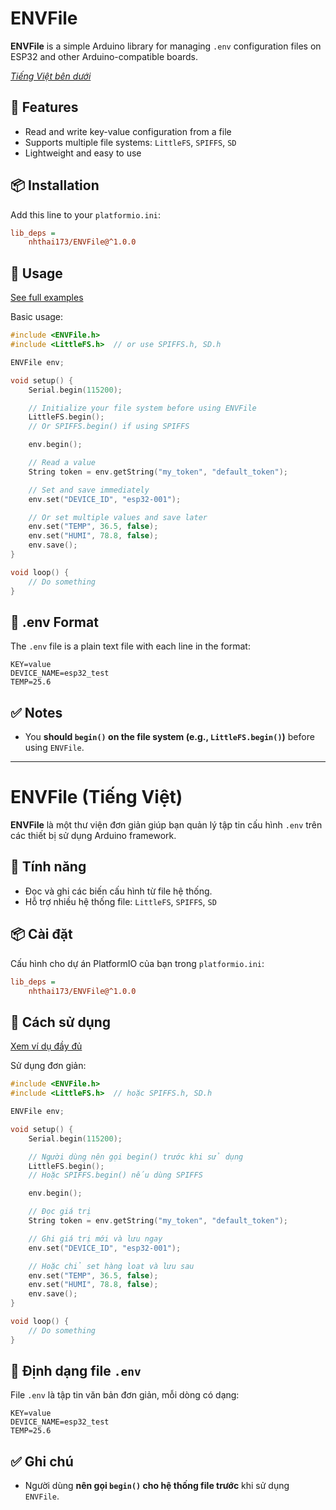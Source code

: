 # ENVFile

**ENVFile** is a simple Arduino library for managing `.env` configuration files on ESP32 and other Arduino-compatible boards.

*[Tiếng Việt bên dưới](#envfile-tiếng-việt)*

## 🚀 Features

- Read and write key-value configuration from a file
- Supports multiple file systems: `LittleFS`, `SPIFFS`, `SD`
- Lightweight and easy to use

## 📦 Installation

Add this line to your `platformio.ini`:

```ini
lib_deps =
    nhthai173/ENVFile@^1.0.0
```

## 📄 Usage

[See full examples](./examples)

Basic usage:

```cpp
#include <ENVFile.h>
#include <LittleFS.h>  // or use SPIFFS.h, SD.h

ENVFile env;

void setup() {
    Serial.begin(115200);

    // Initialize your file system before using ENVFile
    LittleFS.begin();
    // Or SPIFFS.begin() if using SPIFFS

    env.begin();

    // Read a value
    String token = env.getString("my_token", "default_token");

    // Set and save immediately
    env.set("DEVICE_ID", "esp32-001");

    // Or set multiple values and save later
    env.set("TEMP", 36.5, false);
    env.set("HUMI", 78.8, false);
    env.save();
}

void loop() {
    // Do something
}
```

## 🧪 .env Format

The `.env` file is a plain text file with each line in the format:

```
KEY=value
DEVICE_NAME=esp32_test
TEMP=25.6
```

## ✅ Notes

- You **should `begin()` on the file system (e.g., `LittleFS.begin()`)** before using `ENVFile`.

---

# ENVFile (Tiếng Việt)

**ENVFile** là một thư viện đơn giản giúp bạn quản lý tập tin cấu hình `.env` trên các thiết bị sử dụng Arduino framework.

## 🚀 Tính năng

- Đọc và ghi các biến cấu hình từ file hệ thống.
- Hỗ trợ nhiều hệ thống file: `LittleFS`, `SPIFFS`, `SD`

## 📦 Cài đặt

Cấu hình cho dự án PlatformIO của bạn trong `platformio.ini`:

```ini
lib_deps =
    nhthai173/ENVFile@^1.0.0
```

## 📄 Cách sử dụng

[Xem ví dụ đầy đủ](./examples)

Sử dụng đơn giản:

```cpp
#include <ENVFile.h>
#include <LittleFS.h>  // hoặc SPIFFS.h, SD.h

ENVFile env;

void setup() {
    Serial.begin(115200);

    // Người dùng nên gọi begin() trước khi sử dụng
    LittleFS.begin();
    // Hoặc SPIFFS.begin() nếu dùng SPIFFS

    env.begin();

    // Đọc giá trị
    String token = env.getString("my_token", "default_token");

    // Ghi giá trị mới và lưu ngay
    env.set("DEVICE_ID", "esp32-001");

    // Hoặc chỉ set hàng loạt và lưu sau
    env.set("TEMP", 36.5, false);
    env.set("HUMI", 78.8, false);
    env.save();
}

void loop() {
    // Do something
}
```

## 🧪 Định dạng file `.env`

File `.env` là tập tin văn bản đơn giản, mỗi dòng có dạng:

```
KEY=value
DEVICE_NAME=esp32_test
TEMP=25.6
```

## ✅ Ghi chú

- Người dùng **nên gọi `begin()` cho hệ thống file trước** khi sử dụng `ENVFile`.
